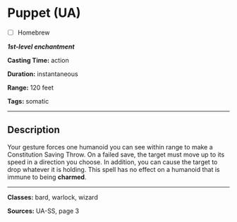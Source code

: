 # Puppet (UA)

- [ ] Homebrew

***1st-level enchantment***

**Casting Time:** action

**Duration:** instantaneous

**Range:** 120 feet

**Tags:** somatic

---

## Description
Your gesture forces one humanoid you can see within range to make a Constitution Saving Throw.
On a failed save, the target must move up to its speed in a direction you choose.
In addition, you can cause the target to drop whatever it is holding.
This spell has no effect on a humanoid that is immune to being **charmed**.

---

**Classes:** bard, warlock, wizard

**Sources:** UA-SS, page 3
